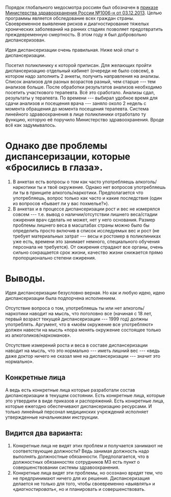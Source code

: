 Порядок глобального медосмотра россиян был обозначен в [приказе Министерства здравоохранения России №1006-н от 03.12.2013](https://www.rosminzdrav.ru/documents/6553-prikaz-minzdrava-rossii-ot-3-dekabrya-2012-g-1006n). Целью программы является обследование всех граждан страны. Своевременное выявление рисков и диагностирование тяжелых хронических заболеваний на ранних стадиях позволяет предотвратить преждевременную смертность. В этом году я был добровольно диспансеризован.

Идея диспансеризации очень правильная. Ниже мой опыт о диспансеризации.

Посетил поликлинику к которой приписан. Для желающих пройти диспансеризацию отдельный кабинет (очереди не было совсем), в котором надо заполнить 2 анкеты, получить направления на анализы. Список анализов для разных возрастов разный, чем старше --- тем анализов больше. После обработки результатов анализов необходимо посетить участкового терапевта. Всё это сработало. Анализы сдал, результаты у терапевта. По времени --- выбирал удобное время для сдачи анализов и посещения врача --- заняло около 2 недель с момента обращения до момента посещения терапевта. Система линейного здравоохранения в лице поликлиники отработало ту функцию, которую её поручило Министерство здравоохранения. Вроде всё как задумывалось.

Однако две проблемы диспансеризации, которые «бросились в глаза».
=================================================================

1.  В анкетах есть вопросы о том как часто употребляешь алкоголь/наркотики ты и твоё окружение. Однако нет вопросов употребляешь ли ты в принципе алкоголь/наркотики. Предполагается что употребляешь, вопрос только как часто и какие последствия (один из вопросов «бывает ли у вас похмелье?»).
2.  В анкетах и в процессе диспансеризации рост и вес не измерялся совсем --- т.е. вывод о наличии/отсутствии лишнего веса/стадии ожирения врач сделать не может, нет у него основания. Размер проблемы лишнего веса в масштабах страны можно было бы определить просто включив в список исследуемых вес и рост (не требует материальных затрат --- весы и ростомер в поликлиниках уже есть, времени это занимает немного, специального обучения персонала не требуется). От ожирения страдают все органы, очень сильно сокращается срок жизни, качество жизни снижается прямо пропорционально степени ожирения.

Выводы.
=======

Идея диспансеризации безусловно верная. Но как и любую идею, идею диспансеризации была подпорчена исполнением.

Отсутствие вопроса о том, употребляешь ты или нет алкоголь/наркотики наводит на мысль, что поголовно все (начиная с 18 лет, первый возраст текущей диспансеризации --- 1999 год) должны употреблять. Аргумент, что в «моём окружение все употребляют» должен навести на мысль «пора менять окружение состоящее только из алкоголиков/наркоманов».

Отсутствие измерений роста и веса в составе диспансеризации наводит на мысль, что это нормально --- иметь лишний вес --- «ведь даже доктор ничего не сказал мне на диспансеризации --- значит это нормально».

Конкретные лица
---------------

А ведь есть конкретные лица которые разработали состав диспансеризации в текущем состоянии. Есть конкретные лица, которые это утвердили в виде приказов и распоряжений. Есть конкретные лица, которые ежегодно обеспечивают диспансеризацию ресурсами. И только линейный персонал медицинских учреждений исполняет утвержденные начальниками инструкции.

Видится два варианта:
---------------------

1.  Конкретные лица не видят этих проблем и получается занимают не соответствующие должности? Ведь занимая должность надо выполнять должностные обязанности. Предполагается, что в должностных обязанностях сотрудников МЗ есть пункт о совершенствовании системы здравоохранения.
2.  Конкретные лица видят эти проблемы, но осознано вредят тем, что не предпринимают ничего для их решения. Диспансеризация делается не только для того, чтобы своевременно «*выявлять*» и «*диагностировать*«, но и планировать и совершенствовать.
